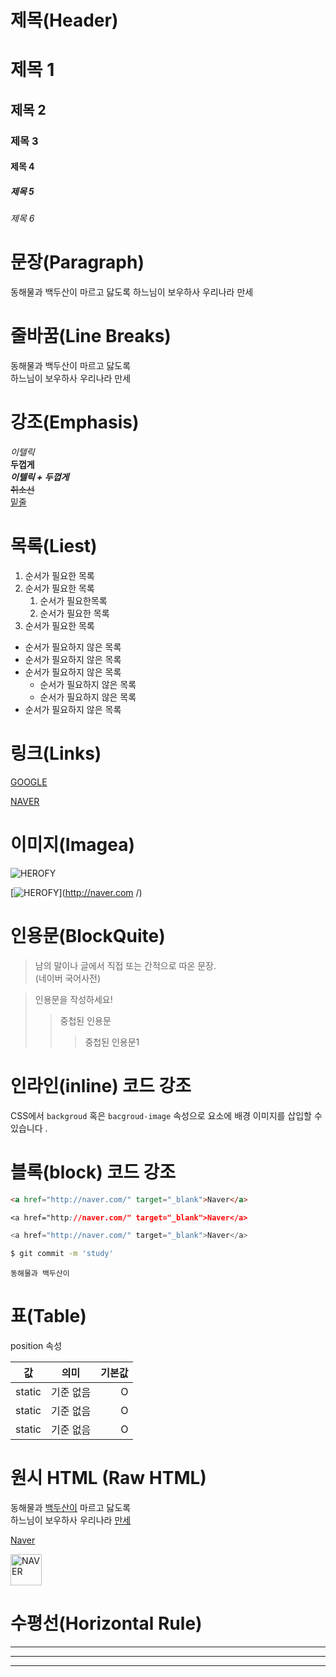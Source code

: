 # 제목(Header)

# 제목 1
## 제목 2
### 제목 3
#### 제목 4
##### 제목 5
###### 제목 6

# 문장(Paragraph)

동해물과 백두산이 마르고 닳도록
하느님이 보우하사 우리나라 만세


# 줄바꿈(Line Breaks)

동해물과 백두산이 마르고 닳도록 <br /> 
하느님이 보우하사 우리나라 만세

# 강조(Emphasis)

_이텔릭_  
**두껍게**  
**_이텔릭 + 두껍게_**  
~~취소선~~  
<u>밑줄</u>

# 목록(Liest)

1. 순서가 필요한 목록
1. 순서가 필요한 목록
    1. 순서가 필요한목록
    1. 순서가 필요한 목록
1. 순서가 필요한 목록

- 순서가 필요하지 않은 목록
- 순서가 필요하지 않은 목록
- 순서가 필요하지 않은 목록
    - 순서가 필요하지 않은 목록
    - 순서가 필요하지 않은 목록
- 순서가 필요하지 않은 목록

# 링크(Links)

[GOOGLE](http://google.com)

[NAVER](http:naver.com "NAVER로 이동!")

# 이미지(Imagea)

![HEROFY](https://heropy.blog/css/images/logo.png)

[![HEROFY](https://heropy.blog/css/images/logo.png)](http://naver.com /)


# 인용문(BlockQuite)

> 남의 말이나 글에서 직접 또는 간적으로 따온 문장.  
> (네이버 국어사전)

> 인용문을 작성하세요!
>> 중첩된 인용문
>>> 중첩된 인용문1

# 인라인(inline) 코드 강조

CSS에서 `backgroud` 혹은 `bacgroud-image` 속성으로 요소에 배경 이미지를 삽입할 수 있습니다 .

# 블록(block) 코드 강조

```html
<a href="http://naver.com/" target="_blank">Naver</a>

```

```css
<a href="http://naver.com/" target="_blank">Naver</a>

```

```javascript
<a href="http://naver.com/" target="_blank">Naver</a>

```

```bash
$ git commit -m 'study'

```

```plaintext
동해물과 백두산이
```

# 표(Table)

position 속성

값 | 의미 | 기본값
--|:--:|--:
static | 기준 없음 | O
static | 기준 없음 | O
static | 기준 없음 | O

# 원시 HTML (Raw HTML)

동해물과 <span style="text-decoration: underline;">백두산이</span> 마르고 닳도록 <br />
하느님이 보우하사 우리나라 <u>만세</u>

<a href="naver.com" title="네이버로 이동!" target="_blank">Naver</a>

<img width="50" src="http://naver.com" alt="NAVER" />


# 수평선(Horizontal Rule)

---
***
___
